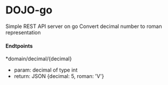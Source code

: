 # DOJO-go

Simple REST API server on go
Convert decimal number to roman representation

#### Endtpoints
*domain/decimal/{decimal}
  * param: decimal of type int
  * return: JSON {decimal: 5, roman: 'V'}

